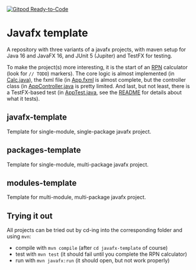 [![Gitpod Ready-to-Code](https://img.shields.io/badge/Gitpod-Ready--to--Code-blue?logo=gitpod)](https://gitpod.stud.ntnu.no/#https://gitlab.stud.idi.ntnu.no/it1901/groups-2021/gr2129/gr2129.git)

# Javafx template

A repository with three variants of a javafx projects, with maven setup for Java 16 and JavaFX 16, and JUnit 5 (Jupiter) and TestFX for testing.

To make the project(s) more interesting, it is the start of an [RPN](https://en.wikipedia.org/wiki/Reverse_Polish_notation) calculator (look for `// TODO`) markers). The core logic is almost implemented (in [Calc.java](javafx-template/src/main/java/app/Calc.java)), the fxml file (in [App.fxml](javafx-template/src/main/resources/app/App.fxml) is almost complete, but the controller class (in [AppController.java](javafx-template/src/main/java/app/AppController.java) is pretty limited. And last, but not least, there is a TestFX-based test (in [AppTest.java](javafx-template/src/test/java/app/AppTest.java), see the [README](javafx-template/src/test/java/app/README.md) for details about what it tests).

## javafx-template

Template for single-module, single-package javafx project.

## packages-template

Template for single-module, multi-package javafx project.

## modules-template

Template for multi-module, multi-package javafx project.

## Trying it out

All projects can be tried out by cd-ing into the corresponding folder and using `mvn`:

- compile with `mvn compile` (after `cd javafx-template` of course)
- test with `mvn test` (it should fail until you complete the RPN calculator)
- run with `mvn javafx:run` (it should open, but not work properly)
